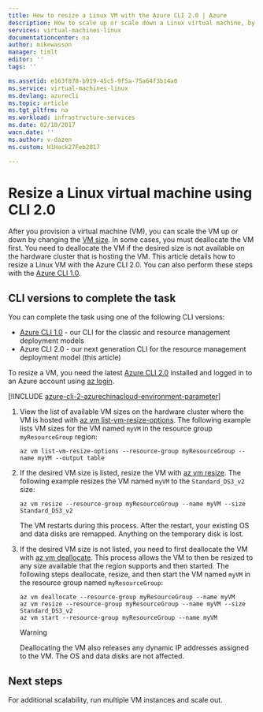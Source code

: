 ```yaml
---
title: How to resize a Linux VM with the Azure CLI 2.0 | Azure
description: How to scale up or scale down a Linux virtual machine, by changing the VM size.
services: virtual-machines-linux
documentationcenter: na
author: mikewasson
manager: timlt
editor: ''
tags: ''

ms.assetid: e163f878-b919-45c5-9f5a-75a64f3b14a0
ms.service: virtual-machines-linux
ms.devlang: azurecli
ms.topic: article
ms.tgt_pltfrm: na
ms.workload: infrastructure-services
ms.date: 02/10/2017
wacn.date: ''
ms.author: v-dazen
ms.custom: H1Hack27Feb2017

---
```

# Resize a Linux virtual machine using CLI 2.0

After you provision a virtual machine (VM), you can scale the VM up or down by changing the [VM size][vm-sizes]. In some cases, you must deallocate the VM first. You need to deallocate the VM if the desired size is not available on the hardware cluster that is hosting the VM. This article details how to resize a Linux VM with the Azure CLI 2.0. You can also perform these steps with the [Azure CLI 1.0](change-vm-size-nodejs.md?toc=%2fvirtual-machines%2flinux%2ftoc.json).

## CLI versions to complete the task
You can complete the task using one of the following CLI versions:

- [Azure CLI 1.0](change-vm-size-nodejs.md?toc=%2fvirtual-machines%2flinux%2ftoc.json) - our CLI for the classic and resource management deployment models
- Azure CLI 2.0 - our next generation CLI for the resource management deployment model (this article)

To resize a VM, you need the latest [Azure CLI 2.0](https://docs.microsoft.com/cli/azure/install-az-cli2) installed and logged in to an Azure account using [az login](https://docs.microsoft.com/cli/azure/#login).

[!INCLUDE [azure-cli-2-azurechinacloud-environment-parameter](../../../includes/azure-cli-2-azurechinacloud-environment-parameter.md)]

1. View the list of available VM sizes on the hardware cluster where the VM is hosted with [az vm list-vm-resize-options](https://docs.microsoft.com/cli/azure/vm#list-vm-resize-options). The following example lists VM sizes for the VM named `myVM` in the resource group `myResourceGroup` region:

    ```azurecli
    az vm list-vm-resize-options --resource-group myResourceGroup --name myVM --output table
    ```

2. If the desired VM size is listed, resize the VM with [az vm resize](https://docs.microsoft.com/cli/azure/vm#resize). The following example resizes the VM named `myVM` to the `Standard_DS3_v2` size:

    ```azurecli
    az vm resize --resource-group myResourceGroup --name myVM --size Standard_DS3_v2
    ```

    The VM restarts during this process. After the restart, your existing OS and data disks are remapped. Anything on the temporary disk is lost.

3. If the desired VM size is not listed, you need to first deallocate the VM with [az vm deallocate](https://docs.microsoft.com/cli/azure/vm#deallocate). This process allows the VM to then be resized to any size available that the region supports and then started. The following steps deallocate, resize, and then start the VM named `myVM` in the resource group named `myResourceGroup`:

    ```azurecli
    az vm deallocate --resource-group myResourceGroup --name myVM
    az vm resize --resource-group myResourceGroup --name myVM --size Standard_DS3_v2
    az vm start --resource-group myResourceGroup --name myVM
    ```

    > [!WARNING]
    > Deallocating the VM also releases any dynamic IP addresses assigned to the VM. The OS and data disks are not affected.

## Next steps
For additional scalability, run multiple VM instances and scale out. 

<!-- links -->
[boot-diagnostics]: https://azure.microsoft.com/blog/boot-diagnostics-for-virtual-machines-v2/
[vm-sizes]:sizes.md
